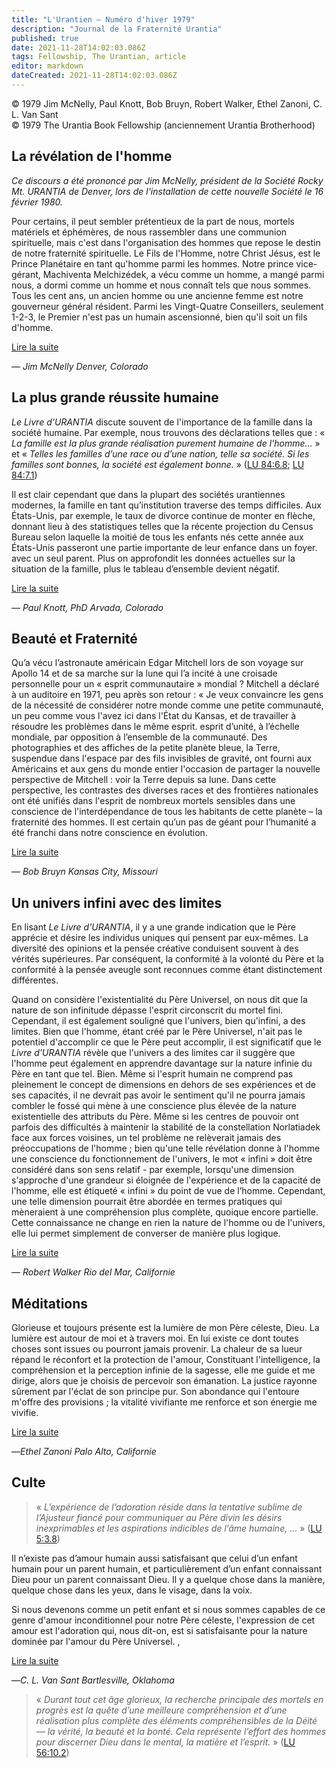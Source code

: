 ```yaml
---
title: "L'Urantien — Numéro d'hiver 1979"
description: "Journal de la Fraternité Urantia"
published: true
date: 2021-11-28T14:02:03.086Z
tags: Fellowship, The Urantian, article
editor: markdown
dateCreated: 2021-11-28T14:02:03.086Z
---
```


<p class="v-card v-sheet theme--light grey lighten-3 px-2">© 1979 Jim McNelly, Paul Knott, Bob Bruyn, Robert Walker, Ethel Zanoni, C. L. Van Sant<br>© 1979 The Urantia Book Fellowship (anciennement Urantia Brotherhood)</p>


## La révélation de l'homme

_Ce discours a été prononcé par Jim McNelly, président de la Société Rocky Mt. URANTIA de Denver, lors de l'installation de cette nouvelle Société le 16 février 1980._

Pour certains, il peut sembler prétentieux de la part de nous, mortels matériels et éphémères, de nous rassembler dans une communion spirituelle, mais c'est dans l'organisation des hommes que repose le destin de notre fraternité spirituelle. Le Fils de l'Homme, notre Christ Jésus, est le Prince Planétaire en tant qu'homme parmi les hommes. Notre prince vice-gérant, Machiventa Melchizédek, a vécu comme un homme, a mangé parmi nous, a dormi comme un homme et nous connaît tels que nous sommes. Tous les cent ans, un ancien homme ou une ancienne femme est notre gouverneur général résident. Parmi les Vingt-Quatre Conseillers, seulement 1-2-3, le Premier n'est pas un humain ascensionné, bien qu'il soit un fils d'homme.

[Lire la suite](/fr/article/Jim_McNelly/The_Revelation_of_Man)

— _Jim McNelly_
_Denver, Colorado_

## La plus grande réussite humaine

_Le Livre d'URANTIA_ discute souvent de l'importance de la famille dans la société humaine. Par exemple, nous trouvons des déclarations telles que : « _La famille est la plus grande réalisation purement humaine de l'homme..._ » et « _Telles les familles d’une race ou d’une nation, telle sa société. Si les familles sont bonnes, la société est également bonne._ » ([LU 84:6.8](/fr/The_Urantia_Book/84#p6_8); [LU 84:7.1](/fr/The_Urantia_Book/84#p7_1))

Il est clair cependant que dans la plupart des sociétés urantiennes modernes, la famille en tant qu’institution traverse des temps difficiles. Aux États-Unis, par exemple, le taux de divorce continue de monter en flèche, donnant lieu à des statistiques telles que la récente projection du Census Bureau selon laquelle la moitié de tous les enfants nés cette année aux États-Unis passeront une partie importante de leur enfance dans un foyer. avec un seul parent. Plus on approfondit les données actuelles sur la situation de la famille, plus le tableau d’ensemble devient négatif.

[Lire la suite](/fr/article/Paul_Knott/The_Greatest_Human_Achievement)

— _Paul Knott, PhD_
_Arvada, Colorado_

## Beauté et Fraternité

Qu’a vécu l’astronaute américain Edgar Mitchell lors de son voyage sur Apollo 14 et de sa marche sur la lune qui l’a incité à une croisade personnelle pour un « esprit communautaire » mondial ? Mitchell a déclaré à un auditoire en 1971, peu après son retour : « Je veux convaincre les gens de la nécessité de considérer notre monde comme une petite communauté, un peu comme vous l'avez ici dans l'État du Kansas, et de travailler à résoudre les problèmes dans le même esprit. esprit d’unité, à l’échelle mondiale, par opposition à l’ensemble de la communauté. Des photographies et des affiches de la petite planète bleue, la Terre, suspendue dans l'espace par des fils invisibles de gravité, ont fourni aux Américains et aux gens du monde entier l'occasion de partager la nouvelle perspective de Mitchell : voir la Terre depuis sa lune. Dans cette perspective, les contrastes des diverses races et des frontières nationales ont été unifiés dans l'esprit de nombreux mortels sensibles dans une conscience de l'interdépendance de tous les habitants de cette planète – la fraternité des hommes. Il est certain qu’un pas de géant pour l’humanité a été franchi dans notre conscience en évolution.

[Lire la suite](/fr/article/Robert_F_Bruyn/Beauty_and_Brotherhood)

— _Bob Bruyn_
_Kansas City, Missouri_

## Un univers infini avec des limites

En lisant _Le Livre d'URANTIA_, il y a une grande indication que le Père apprécie et désire les individus uniques qui pensent par eux-mêmes. La diversité des opinions et la pensée créative conduisent souvent à des vérités supérieures. Par conséquent, la conformité à la volonté du Père et la conformité à la pensée aveugle sont reconnues comme étant distinctement différentes.

Quand on considère l'existentialité du Père Universel, on nous dit que la nature de son infinitude dépasse l'esprit circonscrit du mortel fini. Cependant, il est également souligné que l'univers, bien qu'infini, a des limites. Bien que l'homme, étant créé par le Père Universel, n'ait pas le potentiel d'accomplir ce que le Père peut accomplir, il est significatif que le _Livre d'URANTIA_ révèle que l'univers a des limites car il suggère que l'homme peut également en apprendre davantage sur la nature infinie du Père en tant que tel. Bien. Même si l'esprit humain ne comprend pas pleinement le concept de dimensions en dehors de ses expériences et de ses capacités, il ne devrait pas avoir le sentiment qu'il ne pourra jamais combler le fossé qui mène à une conscience plus élevée de la nature existentielle des attributs du Père. Même si les centres de pouvoir ont parfois des difficultés à maintenir la stabilité de la constellation Norlatiadek face aux forces voisines, un tel problème ne relèverait jamais des préoccupations de l'homme ; bien qu'une telle révélation donne à l'homme une conscience du fonctionnement de l'univers, le mot « infini » doit être considéré dans son sens relatif - par exemple, lorsqu'une dimension s'approche d'une grandeur si éloignée de l'expérience et de la capacité de l'homme, elle est étiqueté « infini » du point de vue de l’homme. Cependant, une telle dimension pourrait être abordée en termes pratiques qui mèneraient à une compréhension plus complète, quoique encore partielle. Cette connaissance ne change en rien la nature de l'homme ou de l'univers, elle lui permet simplement de converser de manière plus logique.

[Lire la suite](/fr/article/Robert_Walker/An_Infinite_Universe_With_Limits)

— _Robert Walker_
_Rio del Mar, Californie_

## Méditations

Glorieuse et toujours présente est la lumière de mon Père céleste, Dieu. La lumière est autour de moi et à travers moi. En lui existe ce dont toutes choses sont issues ou pourront jamais provenir. La chaleur de sa lueur répand le réconfort et la protection de l'amour, Constituant l'intelligence, la compréhension et la perception infinie de la sagesse, elle me guide et me dirige, alors que je choisis de percevoir son émanation. La justice rayonne sûrement par l'éclat de son principe pur. Son abondance qui l'entoure m'offre des provisions ; la vitalité vivifiante me renforce et son énergie me vivifie.

[Lire la suite](/fr/article/Ethel_Zanoni/Meditations)

—_Ethel Zanoni_
_Palo Alto, Californie_

## Culte

> « _L’expérience de l’adoration réside dans la tentative sublime de l’Ajusteur fiancé pour communiquer au Père divin les désirs inexprimables et les aspirations indicibles de l’âme humaine, ..._ » ([LU 5:3.8](/fr/The_Urantia_Book/5#p3_8))

Il n’existe pas d’amour humain aussi satisfaisant que celui d’un enfant humain pour un parent humain, et particulièrement d’un enfant connaissant Dieu pour un parent connaissant Dieu. Il y a quelque chose dans la manière, quelque chose dans les yeux, dans le visage, dans la voix.

Si nous devenons comme un petit enfant et si nous sommes capables de ce genre d'amour inconditionnel pour notre Père céleste, l'expression de cet amour est l'adoration qui, nous dit-on, est si satisfaisante pour la nature dominée par l'amour du Père Universel. ,

[Lire la suite](/fr/article/C_L_Van_Sant/Worship)

—_C. L. Van Sant_
_Bartlesville, Oklahoma_

> « _Durant tout cet âge glorieux, la recherche principale des mortels en progrès est la quête d’une meilleure compréhension et d’une réalisation plus complète des éléments compréhensibles de la Déité — la vérité, la beauté et la bonté. Cela représente l’effort des hommes pour discerner Dieu dans le mental, la matière et l’esprit._ » ([LU 56:10.2](/fr/The_Urantia_Book/56#p10_2))



